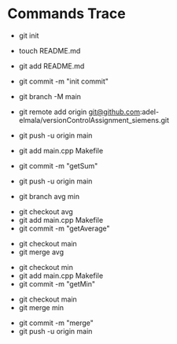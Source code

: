 # Commands Trace

<!-- inital commit and main branch -->

- git init
- touch README.md
- git add README.md
- git commit -m "init commit"
- git branch -M main
- git remote add origin git@github.com:adel-elmala/versionControlAssignment_siemens.git
- git push -u origin main

- git add main.cpp Makefile
- git commit -m "getSum"
- git push -u origin main

<!-- branch 1 & 2 -->

- git branch avg min

<!-- update branch 1 -->

- git checkout avg
- git add main.cpp Makefile
- git commit -m "getAverage"
<!-- merge avr -> main -->
- git checkout main
- git merge avg

<!-- update branch 2 -->

- git checkout min
- git add main.cpp Makefile
- git commit -m "getMin"

<!-- merge min -> main -->

- git checkout main
- git merge min

<!-- Fix conflicts -->

- git commit -m "merge"
- git push -u origin main
